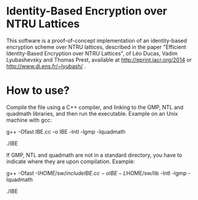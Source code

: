 Identity-Based Encryption over NTRU Lattices
===========

This software is a proof-of-concept implementation of an identity-based encryption scheme over NTRU lattices, described in the paper "Efficient Identity-Based Encryption over NTRU Lattices", of Léo Ducas, Vadim Lyubashevsky and Thomas Prest, available at http://eprint.iacr.org/2014 or http://www.di.ens.fr/~lyubash/ .

How to use?
===========

Compile the file using a C++ compiler, and linking to the GMP, NTL and quadmath libraries, and then run the executable.
Example on an Unix machine with gcc:

g++ -Ofast IBE.cc -o IBE -lntl -lgmp -lquadmath

./IBE


If GMP, NTL and quadmath are not in a standard directory, you have to indicate where they are upon compilation.
Example:

g++ -Ofast -I$HOME/sw/include IBE.cc -o IBE -L$HOME/sw/lib -lntl -lgmp -lquadmath

./IBE
